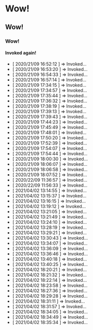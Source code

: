 # Wow!
## Wow!
### Wow!
#### Invoked again! 
* [ 2020/21/09 16:52:12 ] => Invoked...
* [ 2020/21/09 16:53:20 ] => Invoked...
* [ 2020/21/09 16:54:33 ] => Invoked...
* [ 2020/21/09 16:57:14 ] => Invoked...
* [ 2020/21/09 17:34:15 ] => Invoked...
* [ 2020/21/09 17:34:57 ] => Invoked...
* [ 2020/21/09 17:35:44 ] => Invoked...
* [ 2020/21/09 17:36:32 ] => Invoked...
* [ 2020/21/09 17:38:19 ] => Invoked...
* [ 2020/21/09 17:39:13 ] => Invoked...
* [ 2020/21/09 17:39:43 ] => Invoked...
* [ 2020/21/09 17:44:23 ] => Invoked...
* [ 2020/21/09 17:45:49 ] => Invoked...
* [ 2020/21/09 17:48:01 ] => Invoked...
* [ 2020/21/09 17:50:20 ] => Invoked...
* [ 2020/21/09 17:52:39 ] => Invoked...
* [ 2020/21/09 17:54:07 ] => Invoked...
* [ 2020/21/09 17:54:44 ] => Invoked...
* [ 2020/21/09 18:00:30 ] => Invoked...
* [ 2020/21/09 18:06:07 ] => Invoked...
* [ 2020/21/09 18:06:58 ] => Invoked...
* [ 2020/21/09 18:07:52 ] => Invoked...
* [ 2020/22/09 11:36:57 ] => Invoked...
* [ 2020/22/09 11:56:33 ] => Invoked...
* [ 2021/04/02 13:14:55 ] => Invoked...
* [ 2021/04/02 13:15:37 ] => Invoked...
* [ 2021/04/02 13:16:15 ] => Invoked...
* [ 2021/04/02 13:19:12 ] => Invoked...
* [ 2021/04/02 13:21:05 ] => Invoked...
* [ 2021/04/02 13:21:49 ] => Invoked...
* [ 2021/04/02 13:24:10 ] => Invoked...
* [ 2021/04/02 13:28:19 ] => Invoked...
* [ 2021/04/02 13:29:21 ] => Invoked...
* [ 2021/04/02 13:30:43 ] => Invoked...
* [ 2021/04/02 13:34:07 ] => Invoked...
* [ 2021/04/02 13:36:09 ] => Invoked...
* [ 2021/04/02 13:36:46 ] => Invoked...
* [ 2021/04/02 13:40:18 ] => Invoked...
* [ 2021/04/02 13:40:25 ] => Invoked...
* [ 2021/04/02 18:20:21 ] => Invoked...
* [ 2021/04/02 18:21:32 ] => Invoked...
* [ 2021/04/02 18:22:14 ] => Invoked...
* [ 2021/04/02 18:23:58 ] => Invoked...
* [ 2021/04/02 18:27:36 ] => Invoked...
* [ 2021/04/02 18:29:28 ] => Invoked...
* [ 2021/04/02 18:31:11 ] => Invoked...
* [ 2021/04/02 18:31:57 ] => Invoked...
* [ 2021/04/02 18:34:05 ] => Invoked...
* [ 2021/04/02 18:34:49 ] => Invoked...
* [ 2021/04/02 18:35:34 ] => Invoked...
